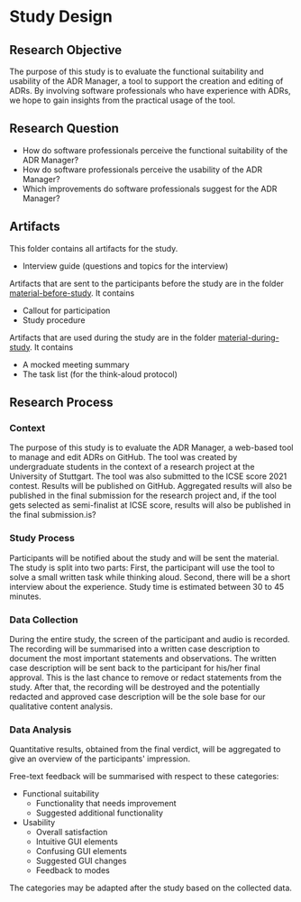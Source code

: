 # Study Design

## Research Objective

The purpose of this study is to evaluate the functional suitability and usability of the ADR Manager, a tool to support the creation and editing of ADRs. By involving software professionals who have experience with ADRs, we hope to gain insights from the practical usage of the tool.

## Research Question

- How do software professionals perceive the functional suitability of the ADR Manager?
- How do software professionals perceive the usability of the ADR Manager?
- Which improvements do software professionals suggest for the ADR Manager?

## Artifacts

This folder contains all artifacts for the study.

- Interview guide (questions and topics for the interview)

Artifacts that are sent to the participants before the study are in the folder [material-before-study](material-before-study). It contains

- Callout for participation
- Study procedure

Artifacts that are used during the study are in the folder [material-during-study](material-during-study). It contains

- A mocked meeting summary
- The task list (for the think-aloud protocol)

## Research Process

### Context

The purpose of this study is to evaluate the ADR Manager, a web-based tool to manage and edit ADRs on GitHub. The tool was created by undergraduate students in the context of a research project at the University of Stuttgart. The tool was also submitted to the ICSE score 2021 contest. Results will be published on GitHub. Aggregated results will also be published in the final submission for the research project and, if the tool gets selected as semi-finalist at ICSE score, results will also be published in the final submission.is?

### Study Process 

Participants will be notified about the study and will be sent the material. The study is split into two parts: First, the participant will use the tool to solve a small written task while thinking aloud. Second, there will be a short interview about the experience. Study time is estimated between 30 to 45 minutes. 

### Data Collection

During the entire study, the screen of the participant and audio is recorded. 
The recording will be summarised into a written case description to document the most important statements and observations.
The written case description will be sent back to the participant for his/her final approval. This is the last chance to remove or redact statements from the study. After that, the recording will be destroyed and the potentially redacted and approved case description will be the sole base for our qualitative content analysis.

### Data Analysis

Quantitative results, obtained from the final verdict, will be aggregated to give an overview of the participants' impression.

Free-text feedback will be summarised with respect to these categories:

* Functional suitability
    * Functionality that needs improvement 
    * Suggested additional functionality
* Usability
    * Overall satisfaction
    * Intuitive GUI elements
    * Confusing GUI elements
    * Suggested GUI changes
    * Feedback to modes

The categories may be adapted after the study based on the collected data.
